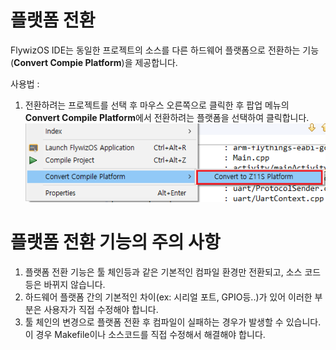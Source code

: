 # 플랫폼 전환
 FlywizOS IDE는 동일한 프로젝트의 소스를 다른 하드웨어 플랫폼으로 전환하는 기능(**Convert Compie Platform**)을 제공합니다.

사용법 :
1. 전환하려는 프로젝트를 선택 후 마우스 오른쪽으로 클릭한 후 팝업 메뉴의 **Convert Compile Platform**에서 전환하려는 플랫폼을 선택하여 클릭합니다.   
![](assets/convert_platform.png)

# 플랫폼 전환 기능의 주의 사항
1. 플랫폼 전환 기능은 툴 체인등과 같은 기본적인 컴파일 환경만 전환되고, 소스 코드등은 바뀌지 않습니다.
2. 하드웨어 플랫폼 간의 기본적인 차이(ex: 시리얼 포트, GPIO등..)가 있어 이러한 부분은 사용자가 직접 수정해야 합니다.
3. 툴 체인의 변경으로 플랫폼 전환 후 컴파일이 실패하는 경우가 발생할 수 있습니다. 이 경우 Makefile이나 소스코드를 직접 수정해서 해결해야 합니다.